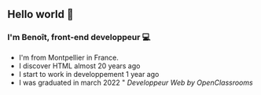 ## Hello world 👋


### I'm Benoît, front-end developpeur 💻
* I'm from Montpellier in France.
* I discover HTML almost 20 years ago
* I start to work in developpement 1 year ago
* I was graduated in march 2022 " *Developpeur Web by OpenClassrooms* <img src='https://upload.wikimedia.org/wikipedia/fr/0/0d/Logo_OpenClassrooms.png' width='14px' />
